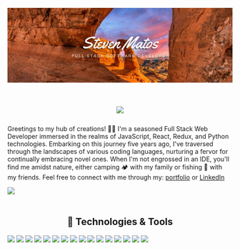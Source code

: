 <p align="center">
  <a href="https://stevenmportfolio.com/" target="_blank">
    <img src="https://github.com/Steven-matos/Steven-matos/blob/master/assets/compressedBanner.png" alt="Banner for Steven Matos Github" />
  </a>
</p>

<h1 align="center"><img src="https://media.giphy.com/media/Nx0rz3jtxtEre/giphy.gif" width="500px" /> </h1>
<p>Greetings to my hub of creations! 👋🏽 I'm a seasoned Full Stack Web Developer immersed in the realms of JavaScript, React, Redux, and Python technologies. Embarking on this journey five years ago, I've traversed through the landscapes of various coding languages, nurturing a fervor for continually embracing novel ones. When I'm not engrossed in an IDE, you'll find me amidst nature, either camping 🏕️ with my family or fishing 🐠 with my friends. Feel free to connect with me through my: <a href="https://stevenmportfolio.com/">portfolio</a> or <a href="https://www.linkedin.com/in/matossteven/">LinkedIn</a></p>

![](https://komarev.com/ghpvc/?username=steven-matos&color=blueviolet)
<br/>
<br/>

<h2 align="center">🔧 Technologies & Tools</h2>

![](https://img.shields.io/badge/OS-Linux-informational?style=flat&logo=linux&logoColor=white&color=2bbc8a)
![](https://img.shields.io/badge/OS-MacOS-informational?style=flat&logo=apple&logoColor=white&color=2bbc8a)
![](https://img.shields.io/badge/OS-Windows-informational?style=flat&logo=windows&logoColor=white&color=2bbc8a)
![](https://img.shields.io/badge/Style-CSS-informational?style=flat&logo=css3&logoColor=white&color=2bbc8a)
![](https://img.shields.io/badge/Style-SASS-informational?style=flat&logo=sass&logoColor=white&color=2bbc8a)
![](https://img.shields.io/badge/Code-HTML5-informational?style=flat&logo=html5&logoColor=white&color=2bbc8a)
![](https://img.shields.io/badge/Code-JavaScript-informational?style=flat&logo=javascript&logoColor=white&color=2bbc8a)
![](https://img.shields.io/badge/Code-React-informational?style=flat&logo=react&logoColor=white&color=2bbc8a)
![](https://img.shields.io/badge/Code-Vue-informational?style=flat&logo=vue&logoColor=white&color=2bbc8a)
![](https://img.shields.io/badge/Code-Node-informational?style=flat&logo=node.js&logoColor=white&color=2bbc8a)
![](https://img.shields.io/badge/Code-Python-informational?style=flat&logo=python&logoColor=white&color=2bbc8a)
![](https://img.shields.io/badge/Tools-PostgreSQL-informational?style=flat&logo=postgresql&logoColor=white&color=2bbc8a)
![](https://img.shields.io/badge/Tools-SQLite3-informational?style=flat&logo=sqlite&logoColor=white&color=2bbc8a)
![](https://img.shields.io/badge/Tools-Amazon_S3-informational?style=flat&logo=amazons3&logoColor=white&color=2bbc8a)
![](https://img.shields.io/badge/Tools-Azure_DevOps-informational?style=flat&logo=microsoftazure&logoColor=white&color=2bbc8a)
![](https://img.shields.io/badge/Editor-VS_Code-informational?style=flat&logo=visual-studio-code&logoColor=white&color=2bbc8a)
